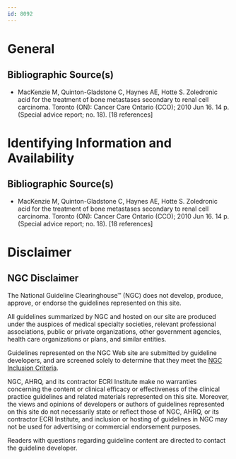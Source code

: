 ```yaml
---
id: 8092
---
```


# General

## Bibliographic Source(s)

- MacKenzie M, Quinton-Gladstone C, Haynes AE, Hotte S. Zoledronic acid for the treatment of bone metastases secondary to renal cell carcinoma. Toronto (ON): Cancer Care Ontario (CCO); 2010 Jun 16. 14 p. (Special advice report; no. 18). [18 references]

# Identifying Information and Availability

## Bibliographic Source(s)

- MacKenzie M, Quinton-Gladstone C, Haynes AE, Hotte S. Zoledronic acid for the treatment of bone metastases secondary to renal cell carcinoma. Toronto (ON): Cancer Care Ontario (CCO); 2010 Jun 16. 14 p. (Special advice report; no. 18). [18 references]

# Disclaimer

## NGC Disclaimer

The National Guideline Clearinghouse™ (NGC) does not develop, produce, approve, or endorse the guidelines represented on this site.

All guidelines summarized by NGC and hosted on our site are produced under the auspices of medical specialty societies, relevant professional associations, public or private organizations, other government agencies, health care organizations or plans, and similar entities.

Guidelines represented on the NGC Web site are submitted by guideline developers, and are screened solely to determine that they meet the [NGC Inclusion Criteria](/help-and-about/summaries/inclusion-criteria).

NGC, AHRQ, and its contractor ECRI Institute make no warranties concerning the content or clinical efficacy or effectiveness of the clinical practice guidelines and related materials represented on this site. Moreover, the views and opinions of developers or authors of guidelines represented on this site do not necessarily state or reflect those of NGC, AHRQ, or its contractor ECRI Institute, and inclusion or hosting of guidelines in NGC may not be used for advertising or commercial endorsement purposes.

Readers with questions regarding guideline content are directed to contact the guideline developer.

